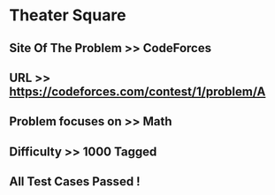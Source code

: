 # Theater Square

## Site Of The Problem >> CodeForces

## URL >> https://codeforces.com/contest/1/problem/A

## Problem focuses on >> Math

## Difficulty >> 1000 Tagged  

## All Test Cases Passed !


